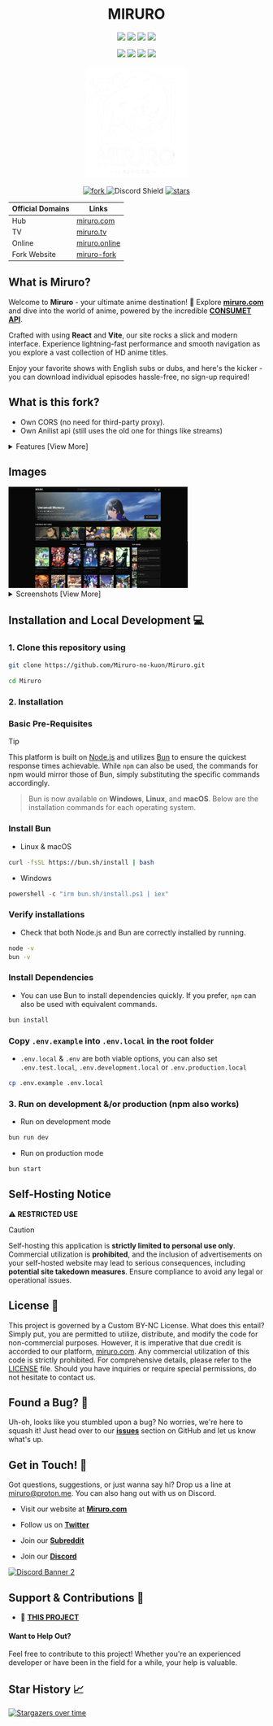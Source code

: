 <h1 align="center">
MIRURO
</h1>

<p align="center">
  <a href="#"><img src="https://img.shields.io/badge/typescript-%23007acc.svg?style=for-the-badge&logo=typescript&logoColor=%23ffffff"/></a>
  <a href="#"><img src="https://img.shields.io/badge/react-%2320232a.svg?style=for-the-badge&logo=react&logoColor=%2361DAFB"/></a>
  <a href="#"><img src="https://img.shields.io/badge/vite-%239269fe.svg?style=for-the-badge&logo=vite&logoColor=yellow&border"/></a>
  <a href="#"><img src="https://img.shields.io/badge/styled--components-742b66.svg?style=for-the-badge&logo=styled-components&logoColor=#e682d5"/></a>
</p>

<p align="center">
  <a href="#"><img src="https://img.shields.io/badge/Node.js-339933.svg?style=for-the-badge&logo=node.js&logoColor=white"/></a>
  <a href="#"><img src="https://img.shields.io/badge/Bun.js-febbd0.svg?style=for-the-badge&logo=bun&logoColor=f9f1e1"/></a>
  <a href="#"><img src="https://img.shields.io/badge/vercel-%23000000.svg?style=for-the-badge&logo=vercel&logoColor=white"/></a>
  <a href="#"><img src="https://img.shields.io/badge/cloudflare-white.svg?style=for-the-badge&logo=cloudflare&logoColor=orange"/></a>
</p>

<p align="center">
  <a href="https://www.miruro.com" target="_blank">
    <img src="https://raw.githubusercontent.com/Miruro-no-kuon/Miruro/main/src/assets/miruro-transparent-white.png" alt="Logo" width="200"/>
  </a>
</p>

<p align="center">
  <a href="https://github.com/Miruro-no-Kuon/Miruro/fork">
    <img src="https://img.shields.io/github/forks/Miruro-no-Kuon/Miruro?style=social" alt="fork"/>
  </a>
  <img src="https://discordapp.com/api/guilds/1199699127190167643/widget.png?style=shield" alt="Discord Shield"/>
  <a href="https://github.com/Miruro-no-Kuon/Miruro">
    <img src="https://img.shields.io/github/stars/Miruro-no-Kuon/Miruro?style=social" alt="stars"/>
  </a>
</p>

<div align="center" >

| Official Domains | Links                                          |
| ---------------- | ---------------------------------------------- |
| Hub              | [miruro.com](https://www.miruro.com)           |
| TV               | [miruro.tv](https://www.miruro.tv)             |
| Online           | [miruro.online](https://www.miruro.online)     |
| Fork Website     | [miruro-fork](https://miruro-fork.vercel.app/) |

</div>

## What is Miruro?

Welcome to **Miruro** - your ultimate anime destination! 🤯 Explore **[miruro.com](https://www.miruro.com)** and dive into the world of anime, powered by the incredible **[CONSUMET API](https://github.com/consumet)**.

Crafted with using **React** and **Vite**, our site rocks a slick and modern interface. Experience lightning-fast performance and smooth navigation as you explore a vast collection of HD anime titles.

Enjoy your favorite shows with English subs or dubs, and here's the kicker - you can download individual episodes hassle-free, no sign-up required!

## What is this fork?

- Own CORS (no need for third-party proxy).
- Own Anilist api (still uses the old one for things like streams)

<!-- ## Features 🪴 -->

<details>
<summary>Features [View More]</summary>

### General

- Dub Anime support
- User-friendly interface
- Mobile responsive
- Anilist login integration
- Fast page load
- Light/Dark theme
- Continue watching section

### Watch Page

- **Player**
  - Autoplay next episode
  - Skip op/ed button
  - Theater mode

### Coming Soon

- Comment section
- Join the Discord to see the full Roadmap!

</details>

## Images

<div style="text-align: left;">
  <img src="https://raw.githubusercontent.com/Miruro-no-kuon/.github/main/profile/home-page.webp" alt="Home Page" style="max-width: 70%;" >
  <details>
  <summary>Screenshots [View More]</summary>
  <br>
  <img src="https://raw.githubusercontent.com/Miruro-no-kuon/.github/main/profile/splash-page.webp" alt="Splash Page" style="max-width: 70%;">
  <img src="https://raw.githubusercontent.com/Miruro-no-kuon/.github/main/profile/watch-page.webp" alt="Watch Page" style="max-width: 70%;">
  <img src="https://raw.githubusercontent.com/Miruro-no-kuon/.github/main/profile/footer.webp" alt="Footer" style="max-width: 70%;">
  </details>
</div>

## Installation and Local Development 💻

### 1. Clone this repository using

```bash
git clone https://github.com/Miruro-no-kuon/Miruro.git
```

```bash
cd Miruro
```

### 2. Installation

### Basic Pre-Requisites

> [!TIP]
> This platform is built on [Node.js](https://nodejs.org/) and utilizes [Bun](https://bun.sh/) to ensure the quickest response times achievable. While `npm` can also be used, the commands for npm would mirror those of Bun, simply substituting the specific commands accordingly.

> Bun is now available on **Windows**, **Linux**, and **macOS**. Below are the installation commands for each operating system.

### Install Bun

- Linux & macOS

```bash
curl -fsSL https://bun.sh/install | bash
```

- Windows

```powershell
powershell -c "irm bun.sh/install.ps1 | iex"
```

### Verify installations

- Check that both Node.js and Bun are correctly installed by running.

```bash
node -v
bun -v
```

### Install Dependencies

- You can use Bun to install dependencies quickly. If you prefer, `npm` can also be used with equivalent commands.

```bash
bun install
```

### Copy `.env.example` into `.env.local` in the root folder

- `.env.local` & `.env` are both viable options, you can also set
  `.env.test.local`,
  `.env.development.local` or
  `.env.production.local`

```bash
cp .env.example .env.local
```

### 3. Run on development &/or production (npm also works)

- Run on development mode

```bash
bun run dev
```

- Run on production mode

```bash
bun start
```

## Self-Hosting Notice

**⚠️ RESTRICTED USE**

> [!CAUTION]
> Self-hosting this application is **strictly limited to personal use only**. Commercial utilization is **prohibited**, and the inclusion of advertisements on your self-hosted website may lead to serious consequences, including **potential site takedown measures**. Ensure compliance to avoid any legal or operational issues.

## License 📝

This project is governed by a Custom BY-NC License. What does this entail? Simply put, you are permitted to utilize, distribute, and modify the code for non-commercial purposes. However, it is imperative that due credit is accorded to our platform, [miruro.com](https://www.miruro.com). Any commercial utilization of this code is strictly prohibited. For comprehensive details, please refer to the [LICENSE](LICENSE) file. Should you have inquiries or require special permissions, do not hesitate to contact us.

## Found a Bug? 🐞

Uh-oh, looks like you stumbled upon a bug? No worries, we're here to squash it! Just head over to our [**issues**](https://github.com/Miruro-no-kuon/Miruro-no-Kuon/issues) section on GitHub and let us know what's up.

## Get in Touch! 📧

Got questions, suggestions, or just wanna say hi? Drop us a line at <miruro@proton.me>. You can also hang out with us on Discord.

- Visit our website at **[Miruro.com](https://www.miruro.com)**

- Follow us on **[Twitter](https://twitter.com/miruro_official)**

- Join our **[Subreddit](https://www.reddit.com/r/miruro)**

- Join our **[Discord](https://discord.gg/miruro)**

[![Discord Banner 2](https://discordapp.com/api/guilds/1199699127190167643/widget.png?style=banner2)](https://discord.gg/miruro)

## Support & Contributions 🤲

- 🌟 [**THIS PROJECT**](https://github.com/Miruro-no-kuon/Miruro)

#### Want to Help Out?

Feel free to contribute to this project! Whether you're an experienced developer or have been in the field for a while, your help is valuable.

## Star History 📈

[![Stargazers over time](https://starchart.cc/Miruro-no-kuon/Miruro.svg?variant=adaptive)](https://starchart.cc/Miruro-no-kuon/Miruro)
